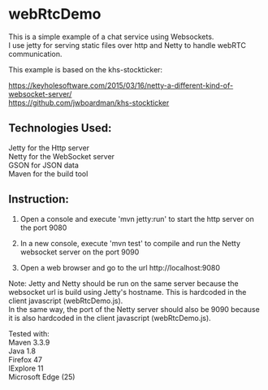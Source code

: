 # webRtcDemo
This is a simple example of a chat service using Websockets.  
I use jetty for serving static files over http and Netty to handle webRTC communication.

This example is based on the khs-stockticker:

https://keyholesoftware.com/2015/03/16/netty-a-different-kind-of-websocket-server/  
https://github.com/jwboardman/khs-stockticker


Technologies Used:
------------------
Jetty for the Http server  
Netty for the WebSocket server  
GSON for JSON data  
Maven for the build tool  


Instruction:
------------
1) Open a console and execute 'mvn jetty:run' to start the http server on the port 9080

2) In a new console, execute 'mvn test' to compile and run the Netty websocket server on the port 9090

3) Open a web browser and go to the url http://localhost:9080

Note: Jetty and Netty should be run on the same server because the websocket url is build using Jetty's hostname. This is hardcoded in the client javascript (webRtcDemo.js).  
In the same way, the port of the Netty server should also be 9090 because it is also hardcoded in the client javascript (webRtcDemo.js).  


Tested with:  
Maven 3.3.9  
Java 1.8  
Firefox 47  
IExplore 11  
Microsoft Edge (25)  


